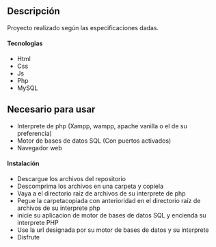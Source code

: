 ## Descripción

Proyecto realizado según las especificaciones dadas.

#### Tecnologias
- Html
- Css
- Js
- Php
- MySQL

## Necesario para usar
- Interprete de php (Xampp, wampp, apache vanilla o el de su preferencia)
- Motor de bases de datos SQL (Con puertos activados)
- Navegador web

#### Instalación
- Descargue los archivos del repositorio
- Descomprima los archivos en una carpeta y copiela
- Vaya a el directorio raíz de archivos de su interprete de php
- Pegue la carpetacopiada con anterioridad en el directorio raíz de archivos de su interprete php
- inicie su aplicacion de motor de bases de datos SQL y encienda su interprete PHP
- Use la url designada por su motor de bases de datos y su interprete
- Disfrute

